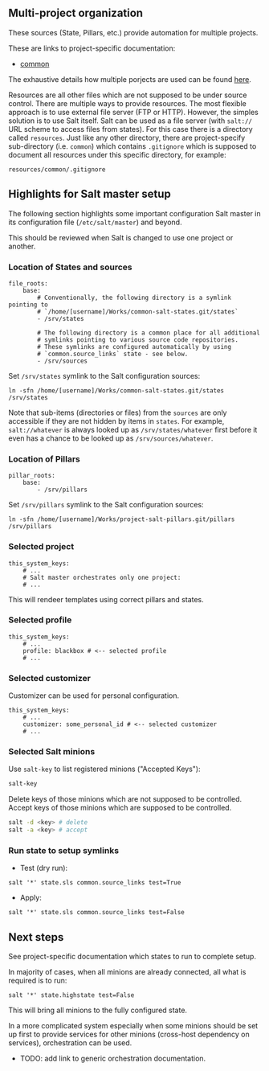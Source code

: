 
## Multi-project organization

These sources (State, Pillars, etc.) provide automation for multiple projects.

These are links to project-specific documentation:
* [common](projects/common/main.md)

The exhaustive details how multiple porjects are used can be found
[here](approach_for_multiple_projects.md).

Resources are all other files which are not supposed to be under source
control. There are multiple ways to provide resources. The most flexible
approach is to use external file server (FTP or HTTP).
However, the simples solution is to use Salt itself. Salt can be used as
a file server (with `salt://` URL scheme to access files from states).
For this case there is a directory called `resources`. Just like any other
directory, there are project-specify sub-directory (i.e. `common`) which
contains `.gitignore` which is supposed to document all resources under
this specific directory, for example:
```
resources/common/.gitignore
```

## Highlights for Salt master setup

The following section highlights some important configuration Salt master
in its configuration file (`/etc/salt/master`) and beyond.

This should be reviewed when Salt is changed to use one project or another.

### Location of States and sources

```
file_roots:
    base:
        # Conventionally, the following directory is a symlink pointing to
        # `/home/[username]/Works/common-salt-states.git/states`
        - /srv/states 

        # The following directory is a common place for all additional
        # symlinks pointing to various source code repositories.
        # These symlinks are configured automatically by using
        # `common.source_links` state - see below.
        - /srv/sources
```
Set `/srv/states` symlink to the Salt configuration sources:
```
ln -sfn /home/[username]/Works/common-salt-states.git/states /srv/states
```

Note that sub-items (directories or files) from the `sources` are only
accessible if they are not hidden by items in `states`.
For example, `salt://whatever` is always looked up as `/srv/states/whatever`
first before it even has a chance to be looked up as `/srv/sources/whatever`.

### Location of Pillars

```
pillar_roots:
    base:
        - /srv/pillars
```
Set `/srv/pillars` symlink to the Salt configuration sources:
```
ln -sfn /home/[username]/Works/project-salt-pillars.git/pillars /srv/pillars
```

### Selected project

```
this_system_keys:
    # ...
    # Salt master orchestrates only one project:
    # ...
```

This will rendeer templates using correct pillars and states.

### Selected profile

```
this_system_keys:
    # ...
    profile: blackbox # <-- selected profile
    # ...
```

### Selected customizer

Customizer can be used for personal configuration.
```
this_system_keys:
    # ...
    customizer: some_personal_id # <-- selected customizer
    # ...
```

### Selected Salt minions

Use `salt-key` to list registered minions ("Accepted Keys"):

```sh
salt-key
```

Delete keys of those minions which are not supposed to be controlled.
Accept keys of those minions which are     supposed to be controlled.

```sh
salt -d <key> # delete
salt -a <key> # accept
```

### Run state to setup symlinks

* Test (dry run):
```
salt '*' state.sls common.source_links test=True
```
* Apply:
```
salt '*' state.sls common.source_links test=False
```

## Next steps

See project-specific documentation which states to run to complete setup.

In majority of cases, when all minions are already connected,
all what is required is to run:
```
salt '*' state.highstate test=False
```
This will bring all minions to the fully configured state.

In a more complicated system especially when some minions should be
set up first to provide services for other minions (cross-host dependency
on services), orchestration can be used.
* TODO: add link to generic orchestration documentation.




